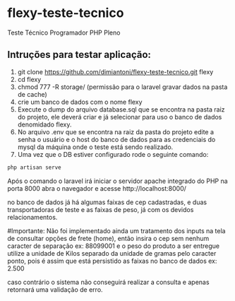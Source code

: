 # flexy-teste-tecnico
Teste Técnico Programador PHP Pleno

Intruções para testar aplicação:
-----------------------------------

1. git clone https://github.com/dimiantoni/flexy-teste-tecnico.git flexy
2. cd flexy
3. chmod 777 -R storage/ (permissão para o laravel gravar dados na pasta de cache)
4. crie um banco de dados com o nome flexy
5. Execute o dump do arquivo database.sql que se encontra na pasta raiz do projeto, ele deverá criar e já selecionar para uso o banco de dados denomidado flexy.
6. No arquivo .env que se encontra na raiz da pasta do projeto edite a senha o usuário e o host do banco de dados para as credenciais do mysql da máquina onde o teste está sendo realizado.
7. Uma vez que o DB estiver configurado rode o seguinte comando:

```php
php artisan serve
```

Após o comando o laravel irá iniciar o servidor apache integrado do PHP na porta 8000 abra o navegador e acesse
http://localhost:8000/

no banco de dados já há algumas faixas de cep cadastradas, e duas transportadoras de teste e as faixas de peso, já com os devidos relacionamentos.

#Importante:
Não foi implementado ainda um tratamento dos inputs na tela de consultar opções de frete (home), então insira o cep sem nenhum caracter de separação ex: 88099001 e o peso do produto a ser entregue utilize a unidade de Kilos separado da unidade de gramas pelo caracter ponto, pois é assim que está persistido as faixas no banco de dados ex: 2.500

caso contrário o sistema não conseguirá realizar a consulta e apenas retornará uma validação de erro.